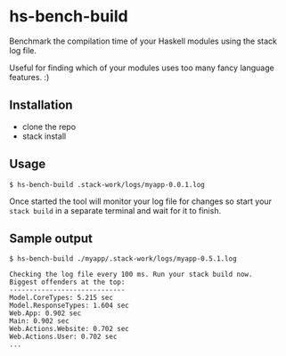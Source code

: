 # hs-bench-build

Benchmark the compilation time of your Haskell modules using the stack log file.

Useful for finding which of your modules uses too many fancy language features. :)

## Installation
* clone the repo
* stack install

## Usage
```
$ hs-bench-build .stack-work/logs/myapp-0.0.1.log
```
Once started the tool will monitor your log file for changes 
so start your `stack build` in a separate terminal and wait for it to finish.

## Sample output
```
$ hs-bench-build ./myapp/.stack-work/logs/myapp-0.5.1.log

Checking the log file every 100 ms. Run your stack build now.
Biggest offenders at the top:
-----------------------------
Model.CoreTypes: 5.215 sec 
Model.ResponseTypes: 1.604 sec 
Web.App: 0.902 sec 
Main: 0.902 sec 
Web.Actions.Website: 0.702 sec 
Web.Actions.User: 0.702 sec 
...
```
